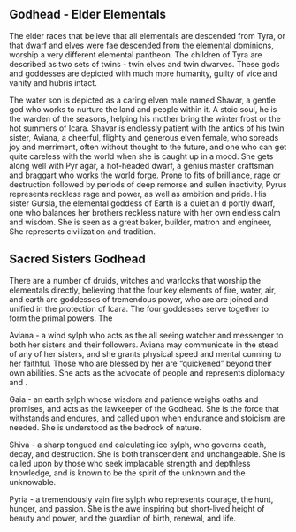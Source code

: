 ## Godhead - Elder Elementals

The elder races that believe that all elementals are descended from Tyra, or that dwarf and elves were fae descended from the elemental
dominions, worship a very different elemental pantheon. The children
of Tyra are described as two sets of twins - twin elves and twin
dwarves. These gods and goddesses are depicted with much more
humanity, guilty of vice and vanity and hubris intact. 

The water son is depicted as a caring elven male named Shavar, a
gentle god who works to nurture the land and people within it. A stoic
soul, he is the warden of the seasons, helping his mother bring the
winter frost or the hot summers of Icara. Shavar is endlessly patient
with the antics of his twin sister, Aviana, a cheerful, flighty and
generous elven female, who spreads joy and merriment, often without
thought to the future, and one who can get quite careless with the
world when she is caught up in a mood. She gets along well with Pyr
agar, a hot-headed dwarf, a genius master craftsman and braggart
who works the world forge. Prone to fits of brilliance, rage or
destruction followed by periods of deep remorse and sullen inactivity,
Pyrus represents reckless rage and power, as well as ambition and
pride. His sister Gursla, the elemental goddess of Earth is a quiet an
d portly dwarf, one who balances her brothers reckless nature with
her own endless calm and wisdom. She is seen as a great baker,
builder, matron and engineer, She represents civilization and
tradition. 

## Sacred Sisters Godhead

There are a number of druids, witches and warlocks that worship the
elementals directly, believing that the four key elements of fire, water, air, and earth are goddesses of tremendous power, who are are
joined and unified in the protection of Icara. The four goddesses
serve together to form the primal powers. The 

Aviana - a wind sylph who acts as the all seeing watcher and
messenger to both her sisters and their followers. Aviana may
communicate in the stead of any of her sisters, and she grants
physical speed and mental cunning to her faithful. Those who are
blessed by her are “quickened” beyond their own abilities. She acts
as the advocate of people and represents diplomacy and . 

Gaia - an earth sylph whose wisdom and patience weighs oaths and
promises, and acts as the lawkeeper of the Godhead. She is the
force that withstands and endures, and called upon when endurance
and stoicism are needed. She is understood as the bedrock of nature.

Shiva - a sharp tongued and calculating ice sylph, who governs death, decay, and destruction. She is both transcendent and unchangeable. She is called upon by those who seek implacable strength and depthless knowledge, and is known to be the spirit of
the unknown and the unknowable.

Pyria - a tremendously vain fire sylph who represents courage, the
hunt, hunger, and passion. She is the awe inspiring but short-lived
height of beauty and power, and the guardian of birth, renewal, and
life. 